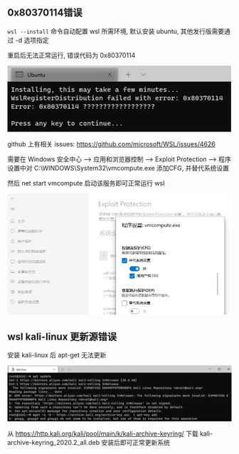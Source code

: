 ## 0x80370114错误 

`wsl --install` 命令自动配置 wsl 所需环境, 默认安装 ubuntu, 其他发行版需要通过 -d 选项指定

重启后无法正常运行, 错误代码为 0x80370114

![image-20211028171521932](images/image-20211028171521932.png)

github 上有相关 issues: https://github.com/microsoft/WSL/issues/4626

需要在 Windows 安全中心 --> 应用和浏览器控制 --> Exploit Protection --> 程序设置中对 C:\WINDOWS\System32\vmcompute.exe 添加CFG, 并替代系统设置

然后 net start vmcompute 启动该服务即可正常运行 wsl

![image-20211028171846426](images/image-20211028171846426.png)

## wsl kali-linux 更新源错误

安装 kali-linux 后 apt-get 无法更新

![image-20211028172506577](images/image-20211028172506577.png)

从 https://http.kali.org/kali/pool/main/k/kali-archive-keyring/ 下载 kali-archive-keyring_2020.2_all.deb 安装后即可正常更新系统
